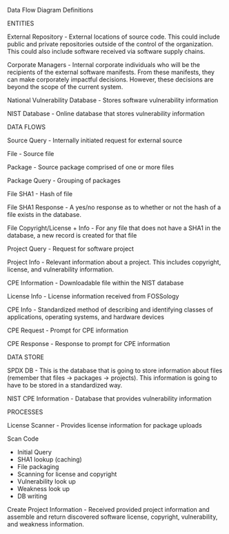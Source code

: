 Data Flow Diagram Definitions

ENTITIES

External Repository - External locations of source code. This could include public and private repositories outside of the control of the organization. This could also include software received via software supply chains.

Corporate Managers - Internal corporate individuals who will be the recipients of the external software manifests. From these manifests, they can make corporately impactful decisions. However, these decisions are beyond the scope of the current system.

National Vulnerability Database - Stores software vulnerability information

NIST Database - Online database that stores vulnerability information

DATA FLOWS

Source Query - Internally initiated request for external source

File - Source file

Package - Source package comprised of one or more files

Package Query - Grouping of packages

File SHA1 - Hash of file

File SHA1 Response - A yes/no response as to whether or not the hash of a file exists in the database.

File Copyright/License + Info - For any file that does not have a SHA1 in the database, a new record is created for that file

Project Query - Request for software project

Project Info - Relevant information about a project. This includes copyright, license, and vulnerability information.

CPE Information - Downloadable file within the NIST database

License Info - License information received from FOSSology

CPE Info - Standardized method of describing and identifying classes of applications, operating systems, and hardware devices

CPE Request - Prompt for CPE information

CPE Response - Response to prompt for CPE information

DATA STORE

SPDX DB - This is the database that is going to store information about files (remember that files -> packages -> projects). This information is going to have to be stored in a standardized way.

NIST CPE Information - Database that provides vulnerability information

PROCESSES

License Scanner - Provides license information for package uploads

Scan Code
- Initial Query
- SHA1 lookup (caching)
- File packaging
- Scanning for license and copyright
- Vulnerability look up
- Weakness look up
- DB writing

Create Project Information - Received provided project information and assemble and return discovered software license, copyright, vulnerability, and weakness information.
